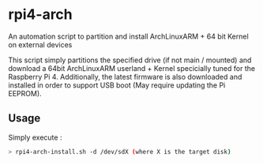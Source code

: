 # rpi4-arch
An automation script to partition and install ArchLinuxARM + 64 bit Kernel on external devices

This script simply partitions the specified drive (if not main / mounted) and download a 64bit ArchLinuxARM userland + Kernel
specicially tuned for the Raspberry Pi 4. Additionally, the latest firmware is also downloaded and installed in order to support USB boot (May require updating the Pi EEPROM).

## Usage

Simply execute :

```bash
> rpi4-arch-install.sh -d /dev/sdX (where X is the target disk)
```
